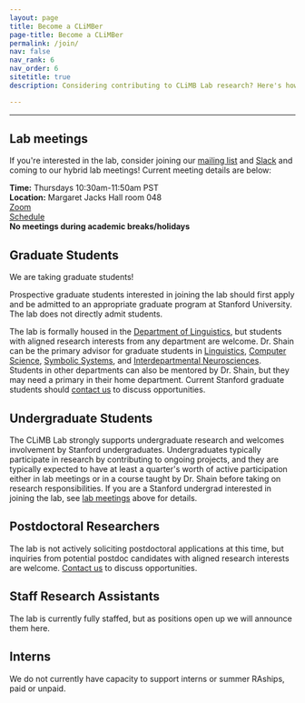 ```yaml
---
layout: page
title: Become a CLiMBer
page-title: Become a CLiMBer
permalink: /join/
nav: false
nav_rank: 6
nav_order: 6
sitetitle: true
description: Considering contributing to CLiMB Lab research? Here's how you can get involved.

---
```

---
## Lab meetings
If you're interested in the lab, consider joining our
[mailing list](https://mailman.stanford.edu/mailman/listinfo/climb-lab-all) and
[Slack](https://climblab.slack.com/) and coming to our 
hybrid lab meetings! Current meeting details are below:

**Time:** Thursdays 10:30am-11:50am PST\
**Location:** Margaret Jacks Hall room 048\
[Zoom](https://stanford.zoom.us/j/98560434166?pwd=ITK4515EKiL4wvi0Hy5Xr8OaasEwuX.1)\
[Schedule](https://docs.google.com/spreadsheets/d/1NC-65XCL2pyo_1xAkNYm-IOm_Fq3E36lI6ZCrMmS5FY/edit?usp=sharing)\
**No meetings during academic breaks/holidays**


## Graduate Students
We are taking graduate students!

Prospective graduate students interested in joining the lab should first apply and be admitted to an
appropriate graduate program at Stanford University. The lab does not directly admit students.

The lab is formally housed in the [Department of Linguistics](https://linguistics.stanford.edu/), 
but students with aligned research interests from any department are welcome. Dr. Shain can be the
primary advisor for graduate students in [Linguistics](https://linguistics.stanford.edu/), 
[Computer Science](https://www.cs.stanford.edu/), [Symbolic Systems](https://symsys.stanford.edu/), and 
[Interdepartmental Neurosciences](https://med.stanford.edu/neurogradprogram.html). Students
in other departments can also be mentored by Dr. Shain, but they may need a primary
in their home department. Current Stanford graduate students should
[contact us](mailto:theclimblab@stanford.edu) to discuss opportunities.

## Undergraduate Students

The CLiMB Lab strongly supports undergraduate research and welcomes involvement by Stanford
undergraduates. Undergraduates typically participate in research by contributing to ongoing projects, and 
they are typically expected to have at least a quarter's worth of active participation either in lab meetings
or in a course taught by Dr. Shain before taking on research responsibilities. If you are a Stanford undergrad
interested in joining the lab, see [lab meetings](#lab-meetings) above for details.

## Postdoctoral Researchers

The lab is not actively soliciting postdoctoral applications at this time, but inquiries from
potential postdoc candidates with aligned research interests are welcome.
[Contact us](mailto:theclimblab@stanford.edu) to discuss opportunities.

## Staff Research Assistants
The lab is currently fully staffed, but as positions open up we will announce them here.

## Interns
We do not currently have capacity to support interns or summer RAships, paid or unpaid.
